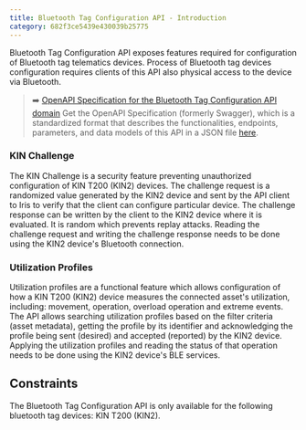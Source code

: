 ```yaml
---
title: Bluetooth Tag Configuration API - Introduction
category: 682f3ce5439e430039b25775
---
```


Bluetooth Tag Configuration API exposes features required for configuration of Bluetooth tag telematics devices.
Process of Bluetooth tag devices configuration requires clients of this API also physical access to the device via Bluetooth.

> ➡️ [OpenAPI Specification for the Bluetooth Tag Configuration API domain](https://developers.trackunit.com/openapi/bluetooth-tag-configuration.json)
> Get the OpenAPI Specification (formerly Swagger), which is a standardized format that describes the functionalities, endpoints, parameters, and data models of this API in a JSON file [here](https://developers.trackunit.com/openapi/bluetooth-tag-configuration.json).

### KIN Challenge

The KIN Challenge is a security feature preventing unauthorized configuration of KIN T200 (KIN2) devices.
The challenge request is a randomized value generated by the KIN2 device and sent by the API client to Iris to verify that the client can configure particular device.
The challenge response can be written by the client to the KIN2 device where it is evaluated.
It is random which prevents replay attacks.
Reading the challenge request and writing the challenge response needs to be done using the KIN2 device's Bluetooth connection.

### Utilization Profiles

Utilization profiles are a functional feature which allows configuration of how a KIN T200 (KIN2) device measures the connected
asset's utilization, including: movement, operation, overload operation and extreme events.
The API allows searching utilization profiles based on the filter criteria (asset metadata), getting the profile by its identifier
and acknowledging the profile being sent (desired) and accepted (reported) by the KIN2 device.
Applying the utilization profiles and reading the status of that operation needs to be done using the KIN2 device's BLE services.

## Constraints

The Bluetooth Tag Configuration API is only available for the following bluetooth tag devices: KIN T200 (KIN2).
